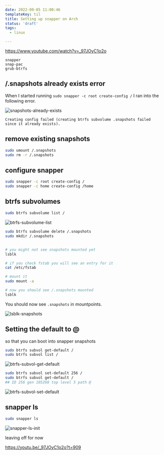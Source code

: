 ```yaml
---
date: 2022-09-05 11:00:46
templateKey: til
title: Setting up snapper on Arch
status: 'draft'
tags:
  - linux

---
```


https://www.youtube.com/watch?v=_97JOyC1o2o

```
snapper
snap-pac
grub-btrfs
```

## /.snapshots already exists error

When I started running `sudo snapper -c root create-config /`  I ran into the
following error.

![snapshots-already-exists](https://screenshots.waylonwalker.com/snapshots-already-exists.webp)

```
Creating config failed (creating btrfs subvolume .snapshots failed since it already exists).
```

## remove existing snapshots

``` bash
sudo umount /.snapshots
sudo rm -r /.snapshots
```

## configure snapper

``` bash
sudo snapper -c root create-config /
sudo snapper -c home create-config /home
```

## btrfs subvolumes

``` bash
sudo btrfs subvolume list /
```

![btrfs-subvolume-list](https://screenshots.waylonwalker.com/btrfs-subvolume-list.webp)

``` bash
sudo btrfs subvolume delete /.snapshots
sudo mkdir /.snapshots
```

##

``` bash
# you might not see snapshots mounted yet
lsblk

# if you check fstab you will see an entry for it
cat /etc/fstab

# mount it
sudo mount -a

# now you should see /.snapshots mounted
lsblk
```

You should now see `.snapshots` in mountpoints.

![lsblk-snapshots](https://screenshots.waylonwalker.com/lsblk-snapshots.webp)

## Setting the default to @

so that you can boot into snapper snapshots

``` bash
sudo btrfs subvol get-default /
sudo btrfs subvol list /
```

![btrfs-subvol-get-default](https://screenshots.waylonwalker.com/btrfs-subvol-get-default.webp)

``` bash
sudo btrfs subvol set-default 256 /
sudo btrfs subvol get-default /
## ID 256 gen 105268 top level 5 path @
```

![btrfs-subvol-set-default](https://screenshots.waylonwalker.com/btrfs-subvol-set-default.webp)

## snapper ls

``` bash
sudo snapper ls
```

![snapper-ls-init](https://screenshots.waylonwalker.com/snapper-ls-init.webp)

leaving off for now

https://youtu.be/_97JOyC1o2o?t=909
